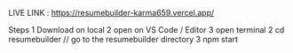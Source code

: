 LIVE LINK : https://resumebuilder-karma659.vercel.app/

Steps
1  Download on local
2  open on VS Code / Editor
3  open terminal
2  cd resumebuilder  // go to the resumebuilder directory
3  npm start
